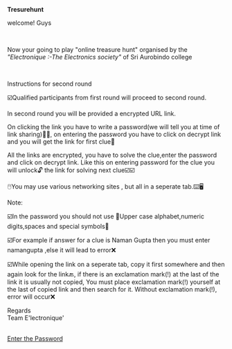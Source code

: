  
<html>
<head>
<centre><strong>Tresurehunt</strong></centre>
</head>
<body>
<p> welcome! Guys </p><br>
<p> Now your going to play "online treasure hunt" organised by the <em>"Electronique :-The Electronics society"</em> of Sri Aurobindo college </p><br>
<p>Instructions for second round<br>

<p>☑️Qualified participants from first round will proceed to second round.<br>


In second round you will be provided a encrypted URL link. <br>



On clicking the link you have to write a password(we will tell you at time of link sharing)👀👀, on entering the password you have to click on  decrypt link and you will get the link for first clue👀<br>



All the links are encrypted, you have to solve the clue,enter the password and click on decrypt link. Like this on entering password for the clue you will unlock🔓 the link for solving next clue☑️☑️<br>



🖱️You may use various networking sites , but all in a seperate tab.⌨️🖥️</p>


<p>Note:<br>

☑️In the password you should not use 🚫Upper case alphabet,numeric digits,spaces and special symbols🚫<br>




☑️For example if answer for a clue is Naman Gupta then you must enter namangupta ,else it will lead to error❌<br>



☑️While opening the link on a seperate tab, copy it first somewhere and then again look for the link🔙, if there is an exclamation mark(!) at the last of the link it is usually not copied, You must place exclamation mark(!)  yourself at the last of copied link and then search for it. Without exclamation mark(!), error will occur❌ <br>






<p>Regards<br>
Team E'lectronique'</p><br>
<a href="https://linkenc.net/BKjjpEju.SdhZh0qDEAUXDGE~lBqyq-kqWsByXCaZuUvCHqhIlyRuVRX5sxHQZjjiSz~jF45n2yPRvIVt-Co1VWLRjL6L2BdGYOuD3p0fRfNXcpGIQ1RwbvPTZe2A8zNgZud-8w!">Enter the Password</a>




